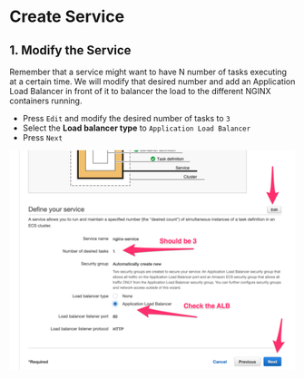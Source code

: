 # Create Service

## 1. Modify the Service

Remember that a service might want to have N number of tasks executing at a certain time. We will modify that desired number and add an Application Load Balancer in front of it to balancer the load to the different NGINX containers running.

* Press ``Edit`` and modify the desired number of tasks to ``3``
* Select the **Load balancer type** to ``Application Load Balancer``
* Press ``Next``

![screenshot](img/4-create-cluster.png)

